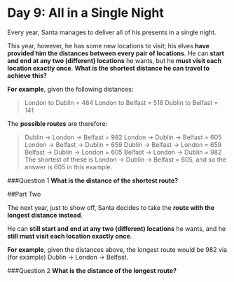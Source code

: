 # Day 9: All in a Single Night

Every year, Santa manages to deliver all of his presents in a single night.

This year, however, he has some new locations to visit; his elves **have provided him the distances between every pair of locations**. He can **start and end at any two (different) locations** he wants, but he **must visit each location exactly once**. **What is the shortest distance he can travel to achieve this?**

**For example**, given the following distances:

>London to Dublin = 464
London to Belfast = 518
Dublin to Belfast = 141

The **possible routes** are therefore:

> Dublin -> London -> Belfast = 982
London -> Dublin -> Belfast = 605
London -> Belfast -> Dublin = 659
Dublin -> Belfast -> London = 659
Belfast -> Dublin -> London = 605
Belfast -> London -> Dublin = 982
The shortest of these is London -> Dublin -> Belfast = 605, and so the answer is 605 in this example.

###Question 1
**What is the distance of the shortest route?**

##Part Two

The next year, just to show off, Santa decides to take the **route with the longest distance instead**.

He can **still start and end at any two (different) locations** he wants, and he **still must visit each location exactly once**.

**For example**, given the distances above, the longest route would be 982 via (for example) Dublin -> London -> Belfast.

###Question 2
**What is the distance of the longest route?**